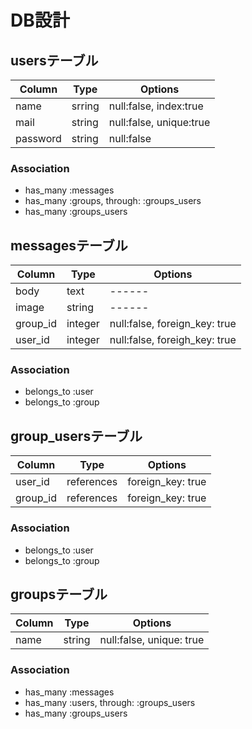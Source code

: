 # DB設計

## usersテーブル
|Column|Type|Options|
|------|----|-------|
|name|srring|null:false, index:true|
|mail|string|null:false, unique:true|
|password|string|null:false|
### Association
- has_many :messages
- has_many :groups, through: :groups_users
- has_many :groups_users

## messagesテーブル
|Column|Type|Options|
|------|----|-------|
|body|text|------|
|image|string|------|
|group_id|integer|null:false, foreign_key: true|
|user_id|integer|null:false, foreigh_key: true|
### Association
- belongs_to :user
- belongs_to :group

## group_usersテーブル
|Column|Type|Options|
|------|----|-------|
|user_id|references|foreign_key: true|
|group_id|references|foreign_key: true|
### Association
- belongs_to :user
- belongs_to :group

## groupsテーブル
|Column|Type|Options|
|------|----|-------|
|name|string|null:false, unique: true|
### Association
- has_many :messages
- has_many :users, through: :groups_users
- has_many :groups_users